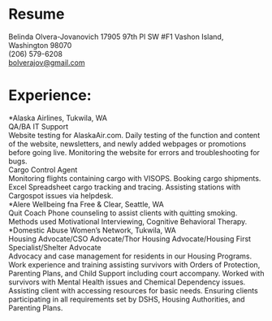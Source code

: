 # Resume
Belinda Olvera-Jovanovich
17905 97th Pl SW #F1 Vashon Island, Washington 98070  
(206) 579-6208  
bolverajov@gmail.com    
# Experience: 
*Alaska Airlines, Tukwila, WA   
QA/BA IT Support     
Website testing for AlaskaAir.com. Daily testing of the function and content of the website, newsletters, and newly added webpages or promotions before going live. Monitoring the website for errors and troubleshooting for bugs.   
Cargo Control Agent      
Monitoring flights containing cargo with VISOPS. Booking cargo shipments.  Excel Spreadsheet cargo tracking and tracing.  Assisting stations with Cargospot issues via helpdesk.  
*Alere Wellbeing fna Free & Clear, Seattle, WA   
Quit Coach 
Phone counseling to assist clients with quitting smoking.  Methods used Motivational Interviewing, Cognitive Behavioral Therapy.
*Domestic Abuse Women’s Network, Tukwila, WA   
Housing Advocate/CSO Advocate/Thor Housing Advocate/Housing First Specialist/Shelter Advocate       
Advocacy and case management for residents in our Housing Programs.  Work experience and training assisting survivors with Orders of Protection, Parenting Plans, and Child Support including court accompany. Worked with survivors with Mental Health issues and Chemical Dependency issues.  Assisting client with accessing resources for basic needs. Ensuring clients participating in all requirements set by DSHS, Housing Authorities, and Parenting Plans. 

